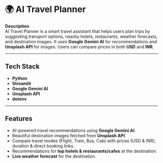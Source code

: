 # 🌍 AI Travel Planner

**Description**  
AI Travel Planner is a smart travel assistant that helps users plan trips by suggesting transport options, nearby hotels, restaurants, weather forecasts, and destination images. It uses **Google Gemini AI** for recommendations and **Unsplash API** for images. Users can compare prices in both **USD** and **INR**.

---

## **Tech Stack**

- **Python**
- **Streamlit**
- **Google Gemini AI**
- **Unsplash API**
- **dotenv**

---

## **Features**

- AI-powered travel recommendations using **Google Gemini AI**.
- Beautiful destination images fetched from **Unsplash API**.
- Compare travel modes (Flight, Train, Bus, Cab) with prices (USD & INR), duration & direct booking links.
- Recommendations for **top hotels & restaurants/cafes** at the destination.
- **Live weather forecast** for the destination.
  
